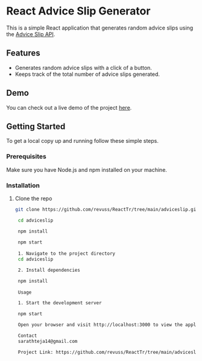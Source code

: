 # React Advice Slip Generator

This is a simple React application that generates random advice slips using the [Advice Slip API](https://api.adviceslip.com/).

## Features

- Generates random advice slips with a click of a button.
- Keeps track of the total number of advice slips generated.

## Demo

You can check out a live demo of the project [here](https://adviceslipsamplepage1.vercel.app/).

## Getting Started

To get a local copy up and running follow these simple steps.

### Prerequisites

Make sure you have Node.js and npm installed on your machine.

### Installation

1. Clone the repo
   ```sh
   git clone https://github.com/revuss/ReactTr/tree/main/adviceslip.git

    cd adviceslip

    npm install
    
    npm start
    
    1. Navigate to the project directory
    cd adviceslip

    2. Install dependencies

    npm install
    
    Usage

    1. Start the development server

    npm start

    Open your browser and visit http://localhost:3000 to view the application.

    Contact
    sarathteja14@gmail.com

    Project Link: https://github.com/revuss/ReactTr/tree/main/adviceslip